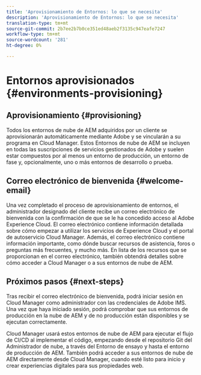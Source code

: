 ```yaml
---
title: 'Aprovisionamiento de Entornos: lo que se necesita'
description: 'Aprovisionamiento de Entornos: lo que se necesita'
translation-type: tm+mt
source-git-commit: 2b7ee2b7b0ce351ed48aeb2f3135c947eafe7247
workflow-type: tm+mt
source-wordcount: '281'
ht-degree: 0%

---
```



# Entornos aprovisionados {#environments-provisioning}

## Aprovisionamiento {#provisioning}

Todos los entornos de nube de AEM adquiridos por un cliente se aprovisionarán automáticamente mediante Adobe y se vincularán a su programa en Cloud Manager. Estos Entornos de nube de AEM se incluyen en todas las suscripciones de servicios gestionados de Adobe y suelen estar compuestos por al menos un entorno de producción, un entorno de fase y, opcionalmente, uno o más entornos de desarrollo o prueba.

## Correo electrónico de bienvenida {#welcome-email}

Una vez completado el proceso de aprovisionamiento de entornos, el administrador designado del cliente recibe un correo electrónico de bienvenida con la confirmación de que se le ha concedido acceso al Adobe Experience Cloud. El correo electrónico contiene información detallada sobre cómo empezar a utilizar los servicios de Experience Cloud y el portal de autoservicio Cloud Manager. Además, el correo electrónico contiene información importante, como dónde buscar recursos de asistencia, foros o preguntas más frecuentes, y mucho más. En lista de los recursos que se proporcionan en el correo electrónico, también obtendrá detalles sobre cómo acceder a Cloud Manager o a sus entornos de nube de AEM.

## Próximos pasos {#next-steps}

Tras recibir el correo electrónico de bienvenida, podrá iniciar sesión en Cloud Manager como administrador con las credenciales de Adobe IMS. Una vez que haya iniciado sesión, podrá comprobar que sus entornos de producción en la nube de AEM y de no producción están disponibles y se ejecutan correctamente.

Cloud Manager usará estos entornos de nube de AEM para ejecutar el flujo de CI/CD al implementar el código, empezando desde el repositorio Git del Administrador de nube, a través del Entorno de ensayo y hasta el entorno de producción de AEM. También podrá acceder a sus entornos de nube de AEM directamente desde Cloud Manager, cuando esté listo para inicio y crear experiencias digitales para sus propiedades web.
